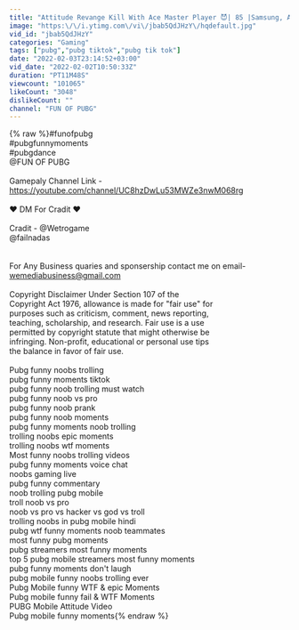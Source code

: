 ```yaml
---
title: "Attitude Revange Kill With Ace Master Player 😈| 85 |Samsung, A3,A5,A6,A7,J2,J5,J7,S5,S6,S7,A59,A10"
image: "https:\/\/i.ytimg.com\/vi\/jbab5QdJHzY\/hqdefault.jpg"
vid_id: "jbab5QdJHzY"
categories: "Gaming"
tags: ["pubg","pubg tiktok","pubg tik tok"]
date: "2022-02-03T23:14:52+03:00"
vid_date: "2022-02-02T10:50:33Z"
duration: "PT11M48S"
viewcount: "101065"
likeCount: "3048"
dislikeCount: ""
channel: "FUN OF PUBG"
---
```

{% raw %}#funofpubg<br />#pubgfunnymoments<br />#pubgdance<br />@FUN OF PUBG <br /><br />Gamepaly Channel Link - <a rel="nofollow" target="blank" href="https://youtube.com/channel/UC8hzDwLu53MWZe3nwM068rg">https://youtube.com/channel/UC8hzDwLu53MWZe3nwM068rg</a><br /><br />❤ DM For Cradit ❤<br /><br />Cradit - @Wetrogame<br />              @failnadas<br /><br /><br />For Any Business quaries  and sponsership contact me on email-<br />wemediabusiness@gmail.com<br /><br />Copyright Disclaimer Under Section 107 of the<br />Copyright Act 1976, allowance is made for &quot;fair use&quot; for<br />purposes such as criticism, comment, news reporting,<br />teaching, scholarship, and research. Fair use is a use<br />permitted by copyright statute that might otherwise be<br />infringing. Non-profit, educational or personal use tips<br />the balance in favor of fair use.<br /><br />Pubg funny noobs trolling<br />pubg funny moments tiktok<br />pubg funny noob trolling must watch<br />pubg funny noob vs pro<br />pubg funny noob prank<br />pubg funny noob moments<br />pubg funny moments noob trolling<br />trolling noobs epic moments<br />trolling noobs wtf moments<br />Most funny noobs trolling videos<br />pubg funny moments voice chat<br />noobs gaming live<br />pubg funny commentary<br />noob trolling pubg mobile<br />troll noob vs pro <br />noob vs pro vs hacker vs god vs troll<br />trolling noobs in pubg mobile hindi<br />pubg wtf funny moments noob teammates<br />most funny pubg moments<br />pubg streamers most funny moments<br />top 5 pubg mobile streamers most funny moments<br />pubg funny moments don't laugh<br />pubg mobile funny noobs trolling ever<br />Pubg Mobile funny WTF &amp; epic Moments<br />Pubg mobile funny fail &amp; WTF Moments<br />PUBG Mobile Attitude Video<br />Pubg mobile funny moments{% endraw %}
